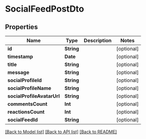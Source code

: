 # SocialFeedPostDto

## Properties
Name | Type | Description | Notes
------------ | ------------- | ------------- | -------------
**id** | **String** |  | [optional] 
**timestamp** | **Date** |  | [optional] 
**title** | **String** |  | [optional] 
**message** | **String** |  | [optional] 
**socialProfileId** | **String** |  | [optional] 
**socialProfileName** | **String** |  | [optional] 
**socialProfileAvatarUrl** | **String** |  | [optional] 
**commentsCount** | **Int** |  | [optional] 
**reactionsCount** | **Int** |  | [optional] 
**socialFeedId** | **String** |  | [optional] 

[[Back to Model list]](../README.md#documentation-for-models) [[Back to API list]](../README.md#documentation-for-api-endpoints) [[Back to README]](../README.md)


